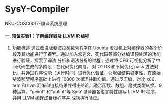 # SysY-Compiler
NKU-COSC0017-编译系统原理



#### 一. 预备实验1：了解编译器及 LLVM IR 编程

1. 功能概述
通过改进版斐波拉契数列程序在 Ubuntu 虚拟机上对编译器的各个阶段及其功能进行了探索。通过加入宏定义、死代码等部分对编译预处理的功能进行验证，探索了词法 分析和语法分析的过程；通过将 CFG 可视化分析了中间代码生成的多阶段；在代码优化阶段， 对 O1 O3 和不同优化 pass 方法对比，并通过程序性能（运行时间）进行优化验证，为增强结果稳定性，在原始斐波那契程序基础上进行 10000 次循环并取均值。通过反汇编，对比 x86、 arm 和 llvm 汇编和链接结果并得出结论。融合函数、数组、隐式类型转换、9 种运算、“geiint” 和“putint”等 SysY 编译器各语言特性编写 LLVM IR 程序，并用 LLVM 编译成目标程序并 成功执行验证。



